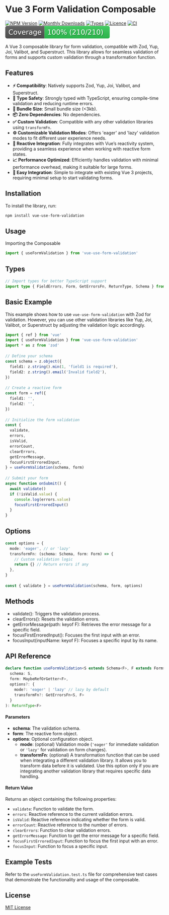 # Vue 3 Form Validation Composable

[![NPM Version](https://badgen.net/npm/v/vue-use-form-validation)](https://www.npmjs.com/package/vue-use-form-validation)
[![Monthly Downloads](https://badgen.net/npm/dm/vue-use-form-validation)](https://www.npmjs.com/package/vue-use-form-validation)
[![Types](https://badgen.net/npm/types/vue-use-form-validation)](https://github.com/jbaubree/vue-use-form-validation/blob/main/src/types.ts)
[![Licence](https://badgen.net/npm/license/vue-use-form-validation)](https://github.com/jbaubree/vue-use-form-validation/blob/main/LICENSE.md)
[![CI](https://github.com/jbaubree/vue-use-form-validation/actions/workflows/ci.yml/badge.svg?branch=main)](https://github.com/jbaubree/vue-use-form-validation/actions/workflows/ci.yml)
[![Coverage](https://github.com/jbaubree/vue-use-form-validation/blob/main/badge.svg)](https://github.com/jbaubree/vue-use-form-validation/tree/main/test)

A Vue 3 composable library for form validation, compatible with Zod, Yup, Joi, Valibot, and Superstruct. This library allows for seamless validation of forms and supports custom validation through a transformation function.

## Features

- **⚡️ Compatibility**: Natively supports Zod, Yup, Joi, Valibot, and Superstruct.
- **🧩 Type Safety**: Strongly typed with TypeScript, ensuring compile-time validation and reducing runtime errors.
- **💨 Bundle Size**: Small bundle size (<3kb).
- **📦 Zero Dependencies**: No dependencies.
- **✅ Custom Validation**: Compatible with any other validation libraries using `transformFn`.
- **⚙️ Customizable Validation Modes**: Offers 'eager' and 'lazy' validation modes to fit different user experience needs.
- **🔗 Reactive Integration**: Fully integrates with Vue’s reactivity system, providing a seamless experience when working with reactive form states.
- **📈 Performance Optimized**: Efficiently handles validation with minimal performance overhead, making it suitable for large forms.
- **📅 Easy Integration**: Simple to integrate with existing Vue 3 projects, requiring minimal setup to start validating forms.

## Installation

To install the library, run:

```bash
npm install vue-use-form-validation
```

## Usage

Importing the Composable

```ts
import { useFormValidation } from 'vue-use-form-validation'
```

## Types

```ts
// Import types for better TypeScript support
import type { FieldErrors, Form, GetErrorsFn, ReturnType, Schema } from './types'
```

## Basic Example

This example shows how to use `vue-use-form-validation` with Zod for validation. However, you can use other validation libraries like Yup, Joi, Valibot, or Superstruct by adjusting the validation logic accordingly.

```ts
import { ref } from 'vue'
import { useFormValidation } from 'vue-use-form-validation'
import * as z from 'zod'

// Define your schema
const schema = z.object({
  field1: z.string().min(1, 'field1 is required'),
  field2: z.string().email('Invalid field2'),
})

// Create a reactive form
const form = ref({
  field1: '',
  field2: '',
})

// Initialize the form validation
const {
  validate,
  errors,
  isValid,
  errorCount,
  clearErrors,
  getErrorMessage,
  focusFirstErroredInput,
} = useFormValidation(schema, form)

// Submit your form
async function onSubmit() {
  await validate()
  if (!isValid.value) {
    console.log(errors.value)
    focusFirstErroredInput()
  }
}
```

## Options

```ts
const options = {
  mode: 'eager', // or 'lazy'
  transformFn: (schema: Schema, form: Form) => {
    // Custom validation logic
    return {} // Return errors if any
  },
}

const { validate } = useFormValidation(schema, form, options)
```

## Methods

- validate(): Triggers the validation process.
- clearErrors(): Resets the validation errors.
- getErrorMessage(path: keyof F): Retrieves the error message for a specific field.
- focusFirstErroredInput(): Focuses the first input with an error.
- focusInput(inputName: keyof F): Focuses a specific input by its name.

## API Reference

```ts
declare function useFormValidation<S extends Schema<F>, F extends Form>(
  schema: S,
  form: MaybeRefOrGetter<F>,
  options?: {
    mode?: 'eager' | 'lazy' // lazy by default
    transformFn?: GetErrorsFn<S, F>
  }
): ReturnType<F>
```

#### Parameters

- **schema**: The validation schema.
- **form**: The reactive form object.
- **options**: Optional configuration object.
  - **mode**: (optional) Validation mode (`'eager'` for immediate validation or `'lazy'` for validation on form changes).
  - **transformFn**: (optional) A transformation function that can be used when integrating a different validation library. It allows you to transform data before it is validated. Use this option only if you are integrating another validation library that requires specific data handling.

#### Return Value

Returns an object containing the following properties:

- `validate`: Function to validate the form.
- `errors`: Reactive reference to the current validation errors.
- `isValid`: Reactive reference indicating whether the form is valid.
- `errorCount`: Reactive reference to the number of errors.
- `clearErrors`: Function to clear validation errors.
- `getErrorMessage`: Function to get the error message for a specific field.
- `focusFirstErroredInput`: Function to focus the first input with an error.
- `focusInput`: Function to focus a specific input.

## Example Tests

Refer to the `useFormValidation.test.ts` file for comprehensive test cases that demonstrate the functionality and usage of the composable.

## License

[MIT License](https://github.com/jbaubree/vue-use-form-validation/blob/main/LICENSE.md)
